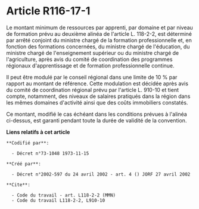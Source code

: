 # Article R116-17-1

Le montant minimum de ressources par apprenti, par domaine et par niveau de formation prévu au deuxième alinéa de l'article
L. 118-2-2, est déterminé par arrêté conjoint du ministre chargé de la formation professionnelle et, en fonction des
formations concernées, du ministre chargé de l'éducation, du ministre chargé de l'enseignement supérieur ou du ministre
chargé de l'agriculture, après avis du comité de coordination des programmes régionaux d'apprentissage et de formation
professionnelle continue.

Il peut être modulé par le conseil régional dans une limite de 10 % par rapport au montant de référence. Cette modulation est
décidée après avis du comité de coordination régional prévu par l'article L. 910-10 et tient compte, notamment, des niveaux
de salaires pratiqués dans la région dans les mêmes domaines d'activité ainsi que des coûts immobiliers constatés.

Ce montant, modifié le cas échéant dans les conditions prévues à l'alinéa ci-dessus, est garanti pendant toute la durée de
validité de la convention.

**Liens relatifs à cet article**

	**Codifié par**:

	  - Décret n°73-1048 1973-11-15

	**Créé par**:

	  - Décret n°2002-597 du 24 avril 2002 - art. 4 () JORF 27 avril 2002

	**Cite**:

	  - Code du travail - art. L118-2-2 (MMN)
	  - Code du travail L118-2-2, L910-10
